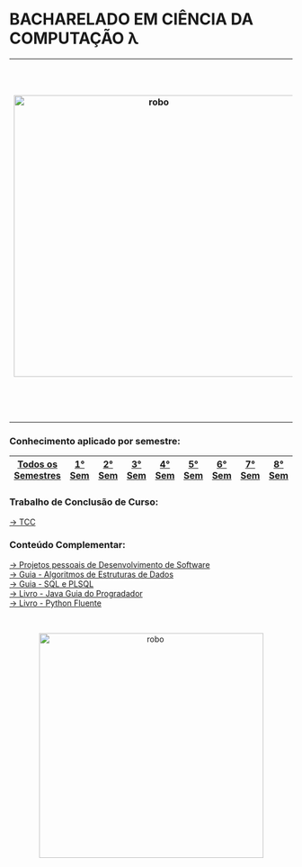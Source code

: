 # **BACHARELADO EM CIÊNCIA DA COMPUTAÇÃO λ**
| <img src="robot1.png" alt="robo" width="500"> | ***O seguinte repositório tem a finalidade de apresentar um conteúdo pessoal, baseado no estudo universitário, bem como em estudos complementares de livros e pesquisas realizados ao decorrer do curso. De forma inerente à grade curricular, ele inclui projetos e conteúdos de estudo pessoais, que são imprescindíveis para a compreensão, aprendizado e domínio de áreas da formação.*** |
|:-:|:-:|
<hr>

### **Conhecimento aplicado por semestre:**
| <a href='https://github.com/LoukasLoukanos/Ciencia-da-Computacao/tree/master/SEMESTRES%20BCC%20-%20Conhecimento%20Aplicado'>Todos os Semestres</a> | <a href='https://github.com/LoukasLoukanos/Ciencia-da-Computacao/tree/master/SEMESTRES%20BCC%20-%20Conhecimento%20Aplicado/1%C2%B0%20Semestre#conhecimento-aplicado'>1° Sem</a> | <a href='https://github.com/LoukasLoukanos/Ciencia-da-Computacao/tree/master/SEMESTRES%20BCC%20-%20Conhecimento%20Aplicado/2%C2%B0%20Semestre#conhecimento-aplicado'>2° Sem</a> | <a href='https://github.com/LoukasLoukanos/Ciencia-da-Computacao/tree/master/SEMESTRES%20BCC%20-%20Conhecimento%20Aplicado/3%C2%B0%20Semestre#conhecimento-aplicado'>3° Sem</a> | <a href='https://github.com/LoukasLoukanos/Ciencia-da-Computacao/tree/master/SEMESTRES%20BCC%20-%20Conhecimento%20Aplicado/4%C2%B0%20Semestre#conhecimento-aplicado'>4° Sem</a> | <a href='https://github.com/LoukasLoukanos/Ciencia-da-Computacao/tree/master/SEMESTRES%20BCC%20-%20Conhecimento%20Aplicado/5%C2%B0%20Semestre#conhecimento-aplicado'>5° Sem</a> | <a href='https://github.com/LoukasLoukanos/Ciencia-da-Computacao/tree/master/SEMESTRES%20BCC%20-%20Conhecimento%20Aplicado/6%C2%B0%20Semestre#conhecimento-aplicado'>6° Sem</a> | <a href='https://github.com/LoukasLoukanos/Ciencia-da-Computacao/tree/master/SEMESTRES%20BCC%20-%20Conhecimento%20Aplicado/7%C2%B0%20Semestre#conhecimento-aplicado'>7° Sem</a> | <a href='https://github.com/LoukasLoukanos/Ciencia-da-Computacao/tree/master/SEMESTRES%20BCC%20-%20Conhecimento%20Aplicado/8%C2%B0%20Semestre#conhecimento-aplicado'>8° Sem</a> |
| :-: | :-: | :-: | :-: | :-: | :-: | :-: | :-: | :-: |
### **Trabalho de Conclusão de Curso:**
<a href='https://github.com/LoukasLoukanos/Ciencia-da-Computacao/tree/master/SEMESTRES%20BCC%20-%20Conhecimento%20Aplicado/TCC#trabalho-de-conclus%C3%A3o-de-curso'>→ TCC</a>

### **Conteúdo Complementar:**
<a href='https://github.com/LoukasLoukanos/Ciencia-da-Computacao/tree/master/Complementar%20-%20Desenvolvimento%20de%20Software#projetos-pessoais-de-desenvolvimento-de-software'>→ Projetos pessoais de Desenvolvimento de Software</a></br>
<a href='https://github.com/LoukasLoukanos/Ciencia-da-Computacao/tree/master/Complementar%20-%20Estruturas%20de%20dados%20(Did%C3%A1tico)#algoritmos-de-estruturas-de-dados-lineares'>→ Guia - Algoritmos de Estruturas de Dados</a></br>
<a href='https://github.com/LoukasLoukanos/Ciencia-da-Computacao/tree/master/Complementar%20-%20SQL%20e%20PLSQL%20(Did%C3%A1tico)#linguagens-de-opera%C3%A7%C3%B5es-da-sql'>→ Guia - SQL e PLSQL</a></br>
<a href='https://github.com/LoukasLoukanos/Ciencia-da-Computacao/tree/master/Complementar%20-%20Java%20Guia%20do%20Programador%20(Did%C3%A1tico)#java-guia-do-programador-4%C2%AA-ed'>→ Livro - Java Guia do Progradador</a></br>
<a href='https://github.com/LoukasLoukanos/Ciencia-da-Computacao/tree/master/Complementar%20-%20Python%20Fluente%20(Did%C3%A1tico)#python-fluente-1%C2%AA-ed'>→ Livro - Python Fluente</a></br>

<div style="text-align: center; margin-top: 45px;">
    <img src="robot2.png" alt="robo" width="399">
</div>
